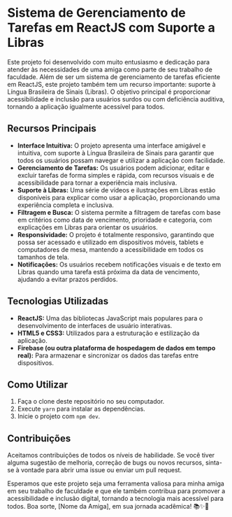 <h1>Sistema de Gerenciamento de Tarefas em ReactJS com Suporte a Libras</h1>

  <p>Este projeto foi desenvolvido com muito entusiasmo e dedicação para atender às necessidades de uma amiga como parte de seu trabalho de faculdade. Além de ser um sistema de gerenciamento de tarefas eficiente em ReactJS, este projeto também tem um recurso importante: suporte à Língua Brasileira de Sinais (Libras). O objetivo principal é proporcionar acessibilidade e inclusão para usuários surdos ou com deficiência auditiva, tornando a aplicação igualmente acessível para todos.</p>

  <h2>Recursos Principais</h2>
    <ul>
        <li><strong>Interface Intuitiva:</strong> O projeto apresenta uma interface amigável e intuitiva, com suporte à Língua Brasileira de Sinais para garantir que todos os usuários possam navegar e utilizar a aplicação com facilidade.</li>
        <li><strong>Gerenciamento de Tarefas:</strong> Os usuários podem adicionar, editar e excluir tarefas de forma simples e rápida, com recursos visuais e de acessibilidade para tornar a experiência mais inclusiva.</li>
        <li><strong>Suporte à Libras:</strong> Uma série de vídeos e ilustrações em Libras estão disponíveis para explicar como usar a aplicação, proporcionando uma experiência completa e inclusiva.</li>
        <li><strong>Filtragem e Busca:</strong> O sistema permite a filtragem de tarefas com base em critérios como data de vencimento, prioridade e categoria, com explicações em Libras para orientar os usuários.</li>
        <li><strong>Responsividade:</strong> O projeto é totalmente responsivo, garantindo que possa ser acessado e utilizado em dispositivos móveis, tablets e computadores de mesa, mantendo a acessibilidade em todos os tamanhos de tela.</li>
        <li><strong>Notificações:</strong> Os usuários recebem notificações visuais e de texto em Libras quando uma tarefa está próxima da data de vencimento, ajudando a evitar prazos perdidos.</li>
    </ul>

  <h2>Tecnologias Utilizadas</h2>
    <ul>
        <li><strong>ReactJS:</strong> Uma das bibliotecas JavaScript mais populares para o desenvolvimento de interfaces de usuário interativas.</li>
        <li><strong>HTML5 e CSS3:</strong> Utilizados para a estruturação e estilização da aplicação.</li>
        <li><strong>Firebase (ou outra plataforma de hospedagem de dados em tempo real):</strong> Para armazenar e sincronizar os dados das tarefas entre dispositivos.</li>
    </ul>

  <h2>Como Utilizar</h2>
    <ol>
        <li>Faça o clone deste repositório no seu computador.</li>
        <li>Execute <code>yarn</code> para instalar as dependências.</li>
        <li>Inicie o projeto com <code>npm dev</code>.</li>
    </ol>

  <h2>Contribuições</h2>
    <p>Aceitamos contribuições de todos os níveis de habilidade. Se você tiver alguma sugestão de melhoria, correção de bugs ou novos recursos, sinta-se à vontade para abrir uma issue ou enviar um pull request.</p>

  <p>Esperamos que este projeto seja uma ferramenta valiosa para minha amiga em seu trabalho de faculdade e que ele também contribua para promover a acessibilidade e inclusão digital, tornando a tecnologia mais acessível para todos. Boa sorte, [Nome da Amiga], em sua jornada acadêmica! 📚✨🤟</p>
